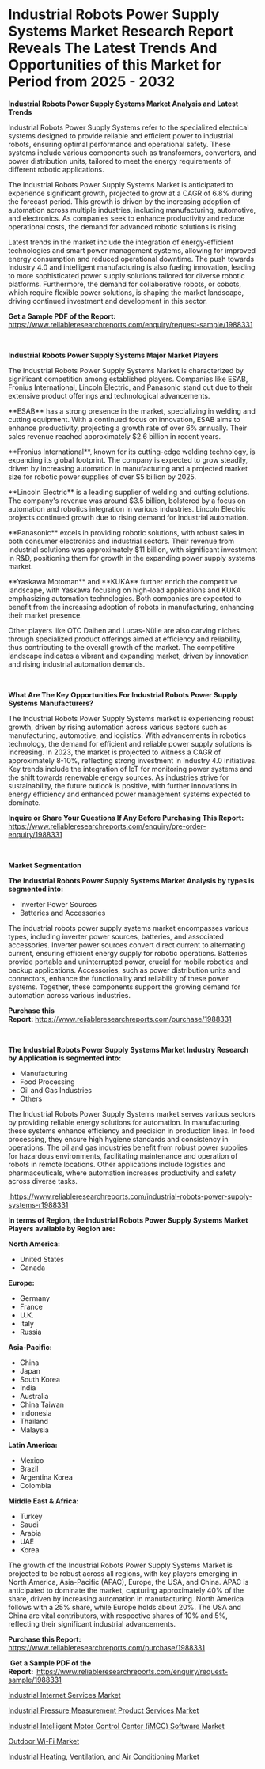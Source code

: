 <p><h1>Industrial Robots Power Supply Systems Market Research Report Reveals The Latest Trends And Opportunities of this Market for Period from 2025 - 2032</h1></p><p><strong>Industrial Robots Power Supply Systems Market Analysis and Latest Trends</strong></p>
<p><p>Industrial Robots Power Supply Systems refer to the specialized electrical systems designed to provide reliable and efficient power to industrial robots, ensuring optimal performance and operational safety. These systems include various components such as transformers, converters, and power distribution units, tailored to meet the energy requirements of different robotic applications.</p><p>The Industrial Robots Power Supply Systems Market is anticipated to experience significant growth, projected to grow at a CAGR of 6.8% during the forecast period. This growth is driven by the increasing adoption of automation across multiple industries, including manufacturing, automotive, and electronics. As companies seek to enhance productivity and reduce operational costs, the demand for advanced robotic solutions is rising.</p><p>Latest trends in the market include the integration of energy-efficient technologies and smart power management systems, allowing for improved energy consumption and reduced operational downtime. The push towards Industry 4.0 and intelligent manufacturing is also fueling innovation, leading to more sophisticated power supply solutions tailored for diverse robotic platforms. Furthermore, the demand for collaborative robots, or cobots, which require flexible power solutions, is shaping the market landscape, driving continued investment and development in this sector.</p></p>
<p><strong>Get a Sample PDF of the Report:&nbsp;</strong> <a href="https://www.reliableresearchreports.com/enquiry/request-sample/1988331?utm_campaign=7&utm_medium=2&utm_source=Github&utm_content=ia&utm_term=15012025&utm_id=industrial-robots-power-supply-systems">https://www.reliableresearchreports.com/enquiry/request-sample/1988331</a></p>
<p>&nbsp;</p>
<p><strong>Industrial Robots Power Supply Systems Major Market Players</strong></p>
<p><p>The Industrial Robots Power Supply Systems Market is characterized by significant competition among established players. Companies like ESAB, Fronius International, Lincoln Electric, and Panasonic stand out due to their extensive product offerings and technological advancements.</p><p>**ESAB** has a strong presence in the market, specializing in welding and cutting equipment. With a continued focus on innovation, ESAB aims to enhance productivity, projecting a growth rate of over 6% annually. Their sales revenue reached approximately $2.6 billion in recent years.</p><p>**Fronius International**, known for its cutting-edge welding technology, is expanding its global footprint. The company is expected to grow steadily, driven by increasing automation in manufacturing and a projected market size for robotic power supplies of over $5 billion by 2025.</p><p>**Lincoln Electric** is a leading supplier of welding and cutting solutions. The company's revenue was around $3.5 billion, bolstered by a focus on automation and robotics integration in various industries. Lincoln Electric projects continued growth due to rising demand for industrial automation.</p><p>**Panasonic** excels in providing robotic solutions, with robust sales in both consumer electronics and industrial sectors. Their revenue from industrial solutions was approximately $11 billion, with significant investment in R&D, positioning them for growth in the expanding power supply systems market.</p><p>**Yaskawa Motoman** and **KUKA** further enrich the competitive landscape, with Yaskawa focusing on high-load applications and KUKA emphasizing automation technologies. Both companies are expected to benefit from the increasing adoption of robots in manufacturing, enhancing their market presence.</p><p>Other players like OTC Daihen and Lucas-Nülle are also carving niches through specialized product offerings aimed at efficiency and reliability, thus contributing to the overall growth of the market. The competitive landscape indicates a vibrant and expanding market, driven by innovation and rising industrial automation demands.</p></p>
<p>&nbsp;</p>
<p><strong>What Are The Key Opportunities For Industrial Robots Power Supply Systems Manufacturers?</strong></p>
<p><p>The Industrial Robots Power Supply Systems market is experiencing robust growth, driven by rising automation across various sectors such as manufacturing, automotive, and logistics. With advancements in robotics technology, the demand for efficient and reliable power supply solutions is increasing. In 2023, the market is projected to witness a CAGR of approximately 8-10%, reflecting strong investment in Industry 4.0 initiatives. Key trends include the integration of IoT for monitoring power systems and the shift towards renewable energy sources. As industries strive for sustainability, the future outlook is positive, with further innovations in energy efficiency and enhanced power management systems expected to dominate.</p></p>
<p><strong>Inquire or Share Your Questions If Any Before Purchasing This Report:</strong> <a href="https://www.reliableresearchreports.com/enquiry/pre-order-enquiry/1988331?utm_campaign=7&utm_medium=2&utm_source=Github&utm_content=ia&utm_term=15012025&utm_id=industrial-robots-power-supply-systems">https://www.reliableresearchreports.com/enquiry/pre-order-enquiry/1988331</a></p>
<p>&nbsp;</p>
<p><strong>Market Segmentation</strong></p>
<p><strong>The Industrial Robots Power Supply Systems Market Analysis by types is segmented into:</strong></p>
<p><ul><li>Inverter Power Sources</li><li>Batteries and Accessories</li></ul></p>
<p><p>The industrial robots power supply systems market encompasses various types, including inverter power sources, batteries, and associated accessories. Inverter power sources convert direct current to alternating current, ensuring efficient energy supply for robotic operations. Batteries provide portable and uninterrupted power, crucial for mobile robotics and backup applications. Accessories, such as power distribution units and connectors, enhance the functionality and reliability of these power systems. Together, these components support the growing demand for automation across various industries.</p></p>
<p><strong>Purchase this Report:&nbsp;</strong><a href="https://www.reliableresearchreports.com/purchase/1988331?utm_campaign=7&utm_medium=2&utm_source=Github&utm_content=ia&utm_term=15012025&utm_id=industrial-robots-power-supply-systems">https://www.reliableresearchreports.com/purchase/1988331</a></p>
<p>&nbsp;</p>
<p><strong>The Industrial Robots Power Supply Systems Market Industry Research by Application is segmented into:</strong></p>
<p><ul><li>Manufacturing</li><li>Food Processing</li><li>Oil and Gas Industries</li><li>Others</li></ul></p>
<p><p>The Industrial Robots Power Supply Systems market serves various sectors by providing reliable energy solutions for automation. In manufacturing, these systems enhance efficiency and precision in production lines. In food processing, they ensure high hygiene standards and consistency in operations. The oil and gas industries benefit from robust power supplies for hazardous environments, facilitating maintenance and operation of robots in remote locations. Other applications include logistics and pharmaceuticals, where automation increases productivity and safety across diverse tasks.</p></p>
<p><a href="https://www.reliableresearchreports.com/industrial-robots-power-supply-systems-r1988331?utm_campaign=7&utm_medium=2&utm_source=Github&utm_content=ia&utm_term=15012025&utm_id=industrial-robots-power-supply-systems">&nbsp;https://www.reliableresearchreports.com/industrial-robots-power-supply-systems-r1988331</a></p>
<p><strong>In terms of Region, the Industrial Robots Power Supply Systems Market Players available by Region are:</strong></p>
<p>
    <p> <strong> North America: </strong>
        <ul>
            <li>United States</li>
            <li>Canada</li>
        </ul>
        </p> 
    <p> <strong> Europe: </strong>
        <ul>
            <li>Germany</li>
            <li>France</li>
            <li>U.K.</li>
            <li>Italy</li>
            <li>Russia</li>
        </ul>
        </p> 
    <p> <strong> Asia-Pacific: </strong>
        <ul>
            <li>China</li>
            <li>Japan</li>
            <li>South Korea</li>
            <li>India</li>
            <li>Australia</li>
            <li>China Taiwan</li>
            <li>Indonesia</li>
            <li>Thailand</li>
            <li>Malaysia</li>
        </ul>
        </p> 
    <p> <strong> Latin America: </strong>
        <ul>
            <li>Mexico</li>
            <li>Brazil</li>
            <li>Argentina Korea</li>
            <li>Colombia</li>
        </ul>
        </p> 
    <p> <strong> Middle East & Africa: </strong>
        <ul>
            <li>Turkey</li>
            <li>Saudi</li>
            <li>Arabia</li>
            <li>UAE</li>
            <li>Korea</li>
        </ul>
    </p>
    </p>
<p><p>The growth of the Industrial Robots Power Supply Systems Market is projected to be robust across all regions, with key players emerging in North America, Asia-Pacific (APAC), Europe, the USA, and China. APAC is anticipated to dominate the market, capturing approximately 40% of the share, driven by increasing automation in manufacturing. North America follows with a 25% share, while Europe holds about 20%. The USA and China are vital contributors, with respective shares of 10% and 5%, reflecting their significant industrial advancements.</p></p>
<p><strong>Purchase this Report: </strong><a href="https://www.reliableresearchreports.com/purchase/1988331?utm_campaign=7&utm_medium=2&utm_source=Github&utm_content=ia&utm_term=15012025&utm_id=industrial-robots-power-supply-systems">https://www.reliableresearchreports.com/purchase/1988331</a></p>
<p>&nbsp;<strong>Get a Sample PDF of the Report:&nbsp;&nbsp;</strong><a href="https://www.reliableresearchreports.com/enquiry/request-sample/1988331?utm_campaign=7&utm_medium=2&utm_source=Github&utm_content=ia&utm_term=15012025&utm_id=industrial-robots-power-supply-systems">https://www.reliableresearchreports.com/enquiry/request-sample/1988331</a></p>
<p><strong></strong></p>
<p><p><a href="https://github.com/sherikacas30/Market-Research-Report-List-1/blob/main/industrial-internet-services-market.md?utm_campaign=7&utm_medium=2&utm_source=Github&utm_content=ia&utm_term=15012025&utm_id=industrial-robots-power-supply-systems">Industrial Internet Services Market</a></p><p><a href="https://github.com/oliveroste6/Market-Research-Report-List-1/blob/main/industrial-pressure-measurement-product-services-market.md?utm_campaign=7&utm_medium=2&utm_source=Github&utm_content=ia&utm_term=15012025&utm_id=industrial-robots-power-supply-systems">Industrial Pressure Measurement Product Services Market</a></p><p><a href="https://github.com/FahadAhmed223/Market-Research-Report-List-1/blob/main/industrial-intelligent-motor-control-center-imcc-software-market.md?utm_campaign=7&utm_medium=2&utm_source=Github&utm_content=ia&utm_term=15012025&utm_id=industrial-robots-power-supply-systems">Industrial Intelligent Motor Control Center (iMCC) Software Market</a></p><p><a href="https://github.com/angelajermaine/Market-Research-Report-List-5/blob/main/outdoor-wi-fi-market.md?utm_campaign=7&utm_medium=2&utm_source=Github&utm_content=ia&utm_term=15012025&utm_id=industrial-robots-power-supply-systems">Outdoor Wi-Fi Market</a></p><p><a href="https://github.com/NargisHussain432/Market-Research-Report-List-1/blob/main/industrial-heating-ventilation-and-air-conditioning-market.md?utm_campaign=7&utm_medium=2&utm_source=Github&utm_content=ia&utm_term=15012025&utm_id=industrial-robots-power-supply-systems">Industrial Heating, Ventilation, and Air Conditioning Market</a></p></p>
